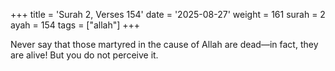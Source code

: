 +++
title = 'Surah 2, Verses 154'
date = '2025-08-27'
weight = 161
surah = 2
ayah = 154
tags = ["allah"]
+++

Never say that those martyred in the cause of Allah are dead—in fact, they are alive! But you do not perceive it.